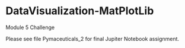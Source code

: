 # DataVisualization-MatPlotLib
Module 5 Challenge 


Please see file Pymaceuticals_2 for final Jupiter Notebook assignment. 
